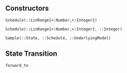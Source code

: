 ## Constructors

```@docs
Schedule(::LinRange{<:Number,<:Integer})
```

```@docs
Schedule(::LinRange{<:Number,<:Integer}, ::Integer)
```

```@docs
Sample(::State, ::Schedule, ::UnderlyingModel)
```
## State Transition

```@docs
forward_to
```
